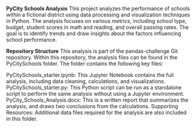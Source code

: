 **PyCity Schools Analysis**
This project analyzes the performance of schools within a fictional district using data processing and visualization techniques in Python. The analysis focuses on various metrics, including school type, budget, student scores in math and reading, and overall passing rates. The goal is to identify trends and draw insights about the factors influencing school performance.

**Repository Structure**
This analysis is part of the pandas-challenge Git repository. Within this repository, the analysis files can be found in the PyCitySchools folder. The folder contains the following key files:

PyCitySchools_starter.ipynb: This Jupyter Notebook contains the full analysis, including data cleaning, calculations, and visualizations.
PyCitySchools_starter.py: This Python script can be run as a standalone script to perform the same analysis without using a Jupyter environment.
PyCity_Schools_Analysis.docx: This is a written report that summarizes the analysis, and draws two conclusions from the calculations.
Supporting Resources: Additional data files required for the analysis are also included in this folder. 
